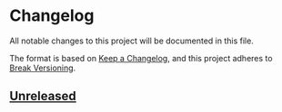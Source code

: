 # Changelog

All notable changes to this project will be documented in this file.

The format is based on [Keep a Changelog], and this project adheres to [Break Versioning].

## [Unreleased]

[Keep a Changelog]: https://keepachangelog.com/en/1.0.0/
[Break Versioning]: https://www.taoensso.com/break-versioning

<!-- versions -->

[Unreleased]: https://github.com/aaronmallen/sai/compare/
